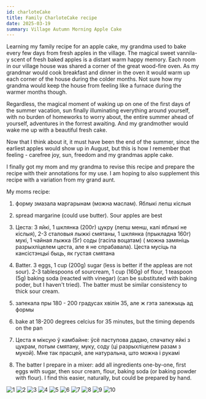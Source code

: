 ```yaml
---
id: charloteCake
title: Family CharloteCake recipe
date: 2025-03-19
summary: Village Autumn Morning Apple Cake
---
```


Learning my family recipe for an apple cake, my grandma used to bake every few days from fresh apples in the village. The magical sweet vannila-y scent of fresh baked apples is a distant warm happy memory. Each room in our village house was shared a corner of the great wood-fire oven. As my grandmar would cook breakfast and dinner in the oven it would warm up each corner of the house during the colder months. Not sure how my grandma would keep the house from feeling like a furnace during the warmer months though.

Regardless, the magical moment of waking up on one of the first days of the summer vacation, sun finally illuminating everything around yourself, with no burden of homeworks to worry about, the entire summer ahead of yourself, adventures in the forrest awaiting. And my grandmother would wake me up with a beautiful fresh cake.

Now that I think about it, it must have been the end of the summer, since the earliest apples would show up in August, but this is how I remember that feeling - carefree joy, sun, freedom and my grandmas apple cake.

I finally got my mom and my grandma to revise this recipe and prepare the recipe with their annotations for my use. I am hoping to also supplement this recipe with a variation from my grand aunt.

My moms recipe:

1. форму змазала маргарынам (можна маслам). Яблыкі лепш кіслыя
1. spread margarine (could use butter). Sour apples are best

2. Цеста: 3 яйкі, 1 шклянка (200г) цукру (лепш менш, калі яблыкі не кіслыя), 2-3 сталовыя лыжкі смятаны, 1 шклянка (прыкладна 160г) мукі, 1 чайная лыжка (5г) соды (гасіла воцатам) ( можна замяніць разрыхліцелем цеста, але я не спрабавала). Цеста мусіць па кансістэнцыі быць, як густая смятана
2. Batter. 3 eggs, 1 cup (200g) sugar (less is better if the appleas are not sour). 2-3 tablespoons of sourcream, 1 cup (160g) of flour, 1 teaspoon (5g) baking soda (reacted with vinegar) (can be substituted with baking poder, but I haven't tried). The batter must be similar consistency to thick sour cream.

3. запекала пры 180 - 200 градусах хвілін 35, але ж гэта залежыць ад формы
3. bake at 18-200 degrees celcius for 35 minutes, but the timing depends on the pan

4. Цеста я міксую ў камбайне: ўсё паступова дадаю, спачатку яйкі з цукрам, потым смятану, муку, соду (ці разрыхліцелем разам з мукой). Мне так прасцей, але натуральна, што можна і рукамі
4. The batter I prepare in a mixer: add all ingredients one-by-one, first eggs with sugar, then sour cream, flour, baking soda (or baking powder with flour). I find this easier, naturally, but could be prepared by hand.


![1](assets/pan.jpg)
![2](assets/sliced_apples.jpg)
![3](assets/batter_mixer.jpg)
![4](assets/batter_pour.jpg)
![5](assets/batter_cover.jpg)
![6](assets/baked1.jpg)
![7](assets/baked2.jpg)
![8](assets/slice1.jpg)
![9](assets/slice2.jpg)
![10](assets/slice3.jpg)



